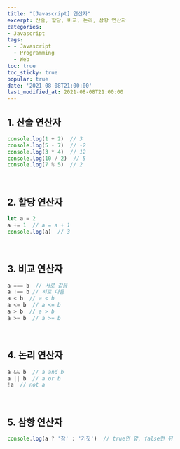 ```yaml
---
title: "[Javascript] 연산자"
excerpt: 산술, 할당, 비교, 논리, 삼항 연산자
categories:
- Javascript
tags:
- - Javascript
  - Programming
  - Web
toc: true
toc_sticky: true
popular: true
date: '2021-08-08T21:00:00'
last_modified_at: 2021-08-08T21:00:00
---
```


## 1. 산술 연산자

```javascript
console.log(1 + 2)  // 3
console.log(5 - 7)  // -2
console.log(3 * 4)  // 12
console.log(10 / 2)  // 5
console.log(7 % 5)  // 2
```


<br>

## 2. 할당 연산자

```javascript
let a = 2
a += 1  // a = a + 1
console.log(a)  // 3
```


<br>

## 3. 비교 연산자

```javascript
a === b  // 서로 같음
a !== b // 서로 다름
a < b  // a < b
a <= b  // a <= b
a > b  // a > b
a >= b  // a >= b
```


<br>

## 4. 논리 연산자

```javascript
a && b  // a and b
a || b  // a or b
!a  // not a
```


<br>

## 5. 삼항 연산자

```javascript
console.log(a ? '참' : '거짓')  // true면 앞, false면 뒤
```
